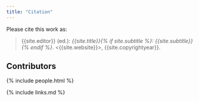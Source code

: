 ```yaml
---
title: "Citation"
---
```


Please cite this work as:

> {{site.editor}} (ed.): *{{site.title}}{% if site.subtitle %}: {{site.subtitle}}{% endif %}*.  <{{site.website}}>, {{site.copyrightyear}}.

## Contributors

{% include people.html %}

{% include links.md %}

